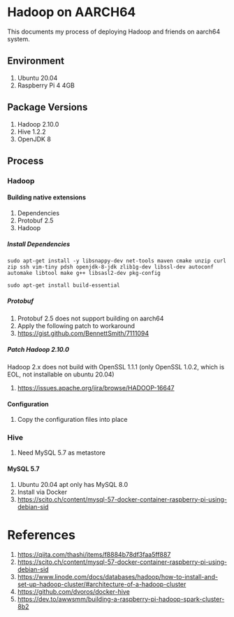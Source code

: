 # Hadoop on AARCH64

This documents my process of deploying Hadoop and friends on aarch64 system.

## Environment
1. Ubuntu 20.04
1. Raspberry Pi 4 4GB

## Package Versions
1. Hadoop 2.10.0
1. Hive 1.2.2
1. OpenJDK 8

## Process

### Hadoop

#### Building native extensions

1. Dependencies
1. Protobuf 2.5
1. Hadoop

##### Install Dependencies

```
sudo apt-get install -y libsnappy-dev net-tools maven cmake unzip curl zip ssh vim-tiny pdsh openjdk-8-jdk zlib1g-dev libssl-dev autoconf automake libtool make g++ libsasl2-dev pkg-config

sudo apt-get install build-essential
```

##### Protobuf

1. Protobuf 2.5 does not support building on aarch64
1. Apply the following patch to workaround
1. https://gist.github.com/BennettSmith/7111094

##### Patch Hadoop 2.10.0

Hadoop 2.x does not build with OpenSSL 1.1.1 (only OpenSSL 1.0.2, which is EOL, not installable on ubuntu 20.04)

1. https://issues.apache.org/jira/browse/HADOOP-16647

#### Configuration

1. Copy the configuration files into place

### Hive

1. Need MySQL 5.7 as metastore

#### MySQL 5.7

1. Ubuntu 20.04 apt only has MySQL 8.0
1. Install via Docker
1. https://scito.ch/content/mysql-57-docker-container-raspberry-pi-using-debian-sid

# References
1. https://qiita.com/thashi/items/f8884b78df3faa5ff887
1. https://scito.ch/content/mysql-57-docker-container-raspberry-pi-using-debian-sid
1. https://www.linode.com/docs/databases/hadoop/how-to-install-and-set-up-hadoop-cluster/#architecture-of-a-hadoop-cluster
1. https://github.com/dvoros/docker-hive
1. https://dev.to/awwsmm/building-a-raspberry-pi-hadoop-spark-cluster-8b2
